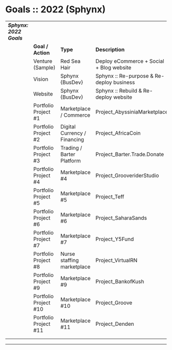 # Goals :: 2022 (Sphynx)

|     |     |     |     |     |     |
| --- | --- | --- | --- | --- | --- |
| **_Sphynx: 2022 Goals_** |     |     |     |     |     |
|     | **Goal / Action** | **Type** | **Description** | **Target Date** | **Status** |
|     | Venture (Sample) | Red Sea Hair | Deploy eCommerce + Social + Blog website | May 24, 2022 | _In-Progress_ |
|     | Vision | Sphynx {BusDev} | Sphynx :: Re-purpose & Re-deploy business | 09/01/2022 | _In-Progress_ |
|     | Website | Sphynx {BusDev} | Sphynx :: Rebuild & Re-deploy website | 09/01/2022 | _In-Progress_ |
|     | Portfolio Project #1 | Marketplace / Commerce | Project\_AbyssiniaMarketplace | 12/31/2022 (EOY) | _In-Progress_ |
|     | Portfolio Project #2 | Digital Currency / Financing | Project\_AfricaCoin | 12/31/2022 (EOY) | TBD |
|     | Portfolio Project #3 | Trading / Barter Platform | Project\_Barter.Trade.Donate | 2023 | TBD |
|     | Portfolio Project #4 | Marketplace #4 | Project\_GrooveriderStudio | 2023 | TBD |
|     | Portfolio Project #5 | Marketplace #5 | Project\_Teff | 2023 | TBD |
|     | Portfolio Project #6 | Marketplace #6 | Project\_SaharaSands | 2023 | TBD |
|     | Portfolio Project #7 | Marketplace #7 | Project\_Y5Fund | 2023 | TBD |
|     | Portfolio Project #8 | Nurse staffing marketplace | Project\_VirtualRN | 2023 | TBD |
|     | Portfolio Project #9 | Marketplace #9 | Project\_BankofKush | 2023 | TBD |
|     | Portfolio Project #10 | Marketplace #10 | Project\_Groove | 2023 | TBD |
|     | Portfolio Project #11 | Marketplace #11 | Project\_Denden | 2023 | TBD |
|     |     |     |     |     |     |
|     |     |     |     |     |     |

* * *
